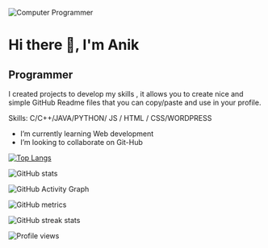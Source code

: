 ![Computer Programmer](https://scontent.fdac137-1.fna.fbcdn.net/v/t39.30808-6/369741558_186257267803318_3250034915396078346_n.png?stp=dst-jpg&_nc_cat=109&ccb=1-7&_nc_sid=ab6a21&_nc_ohc=fDqjzpaQCH4AX_Jb2rB&_nc_ht=scontent.fdac137-1.fna&oh=00_AfBfA_AYnfMw16OeM6JQDngbR7G8Ck4Nd2luxOi1rnLqGw&oe=64EAC804)

# Hi there 👋, I'm Anik 
## Programmer


I created projects to develop my skills , it allows you to create nice and simple GitHub Readme files that you can copy/paste and use in your profile.

Skills: C/C++/JAVA/PYTHON/ JS / HTML / CSS/WORDPRESS

-  I’m currently learning Web development 
-  I’m looking to collaborate on Git-Hub 


[![Top Langs](https://github-readme-stats.vercel.app/api/top-langs/?username=anikacraj)](https://github.com/anuraghazra/github-readme-stats)

![GitHub stats](https://github-readme-stats.vercel.app/api?username=anikacraj&show_icons=true)  

![GitHub Activity Graph](https://activity-graph.herokuapp.com/graph?username=anikacraj)  

![GitHub metrics](https://metrics.lecoq.io/anikacraj)  

![GitHub streak stats](https://streak-stats.demolab.com/?user=anikacraj)  

![Profile views](https://gpvc.arturio.dev/anikacraj)  

